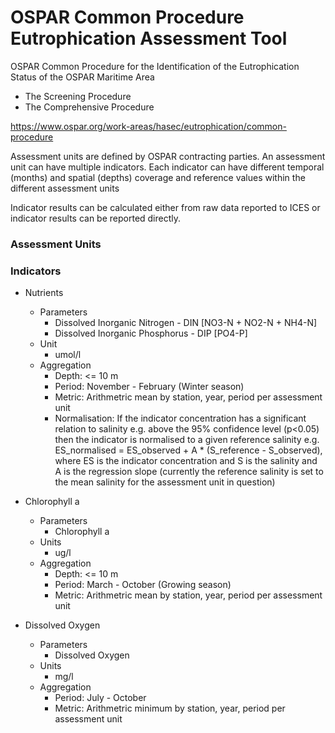 # OSPAR Common Procedure Eutrophication Assessment Tool

OSPAR Common Procedure for the Identification of the Eutrophication Status of the OSPAR Maritime Area

- The Screening Procedure
- The Comprehensive Procedure
  
<https://www.ospar.org/work-areas/hasec/eutrophication/common-procedure>

Assessment units are defined by OSPAR contracting parties. An assessment unit can have multiple indicators. Each indicator can have different temporal (months) and spatial (depths) coverage and reference values within the different assessment units

Indicator results can be calculated either from raw data reported to ICES or indicator results can be reported directly. 

### Assessment Units


### Indicators

- Nutrients
  - Parameters
    - Dissolved Inorganic Nitrogen - DIN [NO3-N + NO2-N + NH4-N]
    - Dissolved Inorganic Phosphorus - DIP [PO4-P]
  - Unit
    - umol/l
  - Aggregation
    - Depth: <= 10 m
    - Period: November - February (Winter season) 
    - Metric: Arithmetric mean by station, year, period per assessment unit
    - Normalisation: If the indicator concentration has a significant relation to salinity e.g. above the 95% confidence level (p<0.05) then the indicator is normalised to a given reference salinity e.g. ES_normalised = ES_observed + A * (S_reference - S_observed), where ES is the indicator concentration and S is the salinity and A is the regression slope (currently the reference salinity is set to the mean salinity for the assessment unit in question)

- Chlorophyll a
  - Parameters
    - Chlorophyll a
  - Units
    - ug/l
  - Aggregation
    - Depth: <= 10 m
    - Period: March - October (Growing season)
    - Metric: Arithmetric mean by station, year, period per assessment unit

- Dissolved Oxygen
  - Parameters
    - Dissolved Oxygen
  - Units
    - mg/l
  - Aggregation
    - Period: July - October
    - Metric: Arithmetric minimum by station, year, period per assessment unit
